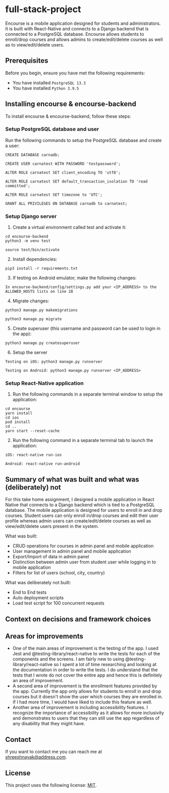 # full-stack-project

Encourse is a mobile application designed for students and administrators. It is built with React-Native and connects to a Django backend that is connected to a PostgreSQL database. Encourse allows students to enroll/drop courses and allows admins to create/edit/delete courses as well as to view/edit/delete users.

## Prerequisites

Before you begin, ensure you have met the following requirements:
* You have installed `PostgreSQL 13.3`
* You have installed `Python 3.9.5`

## Installing encourse & encourse-backend

To install encourse & encourse-backend, follow these steps:

### Setup PostgreSQL database and user
Run the following commands to setup the PostgreSQL database and create a user:
```
CREATE DATABASE carnadb;

CREATE USER carnatest WITH PASSWORD 'testpassword';

ALTER ROLE carnatest SET client_encoding TO 'utf8';

ALTER ROLE carnatest SET default_transaction_isolation TO 'read committed';

ALTER ROLE carnatest SET timezone to 'UTC';

GRANT ALL PRIVILEGES ON DATABASE carnadb to carnatest;
```

### Setup Django server
1. Create a virtual environment called test and activate it:
```
cd encourse-backend
python3 -m venv test

source test/bin/activate
```
2. Install dependencies:
```
pip3 install -r requirements.txt
```
3. If testing on Android emulator, make the following changes:
```
In encourse-backend/config/settings.py add your <IP_ADDRESS> to the ALLOWED_HOSTS lists on line 28
```
4. Migrate changes:
```
python3 manage.py makemigrations

python3 manage.py migrate
```
5. Create superuser (this username and password can be used to login in the app):
```
python3 manage.py createsuperuser
```
6. Setup the server
```
Testing on iOS: python3 manage.py runserver

Testing on Android: python3 manage.py runserver <IP_ADDRESS>
```

### Setup React-Native application
1. Run the following commands in a separate terminal window to setup the application:
```
cd encourse
yarn install
cd ios
pod install
cd ..
yarn start --reset-cache
```
2. Run the following command in a separate terminal tab to launch the application:
```
iOS: react-native run-ios

Android: react-native run-android
```

## Summary of what was built and what was (deliberately) not
For this take home assignment, I designed a mobile application in React Native that connects to a Django backend which is tied to a PostgreSQL database. The mobile application is designed for users to enroll in and drop courses. Student users can only enroll in/drop courses and edit their user profile whereas admin users can create/edit/delete courses as well as view/edit/delete users present in the system.

What was built:
- CRUD operations for courses in admin panel and mobile application
- User management in admin panel and mobile application
- Export/Import of data in admin panel
- Distinction between admin user from student user while logging in to mobile application
- Filters for list of users (school, city, country)

What was deliberately not built:
- End to End tests
- Auto deployment scripts
- Load test script for 100 concurrent requests

## Context on decisions and framework choices

## Areas for improvements
- One of the main areas of improvement is the testing of the app. I used Jest and @testing-library/react-native to write the tests for each of the components and the screens. I am fairly new to using @testing-library/react-native so I spent a lot of time researching and looking at the documentation in order to write the tests. I do understand that the tests that I wrote do not cover the entire app and hence this is definitely an area of improvement.
- A second area of improvement is the enrollment features provided by the app. Currently the app only allows for students to enroll in and drop courses but it doesn't show the user which courses they are enrolled in. If I had more time, I would have liked to include this feature as well.
- Another area of improvement is including accessibility features. I recognize the importance of accessibility as it allows for more inclusivity and demonstrates to users that they can still use the app regardless of any disability that they might have.

## Contact

If you want to contact me you can reach me at <shreeshnayak@address.com>.

## License

This project uses the following license: [MIT](https://opensource.org/licenses/MIT).
